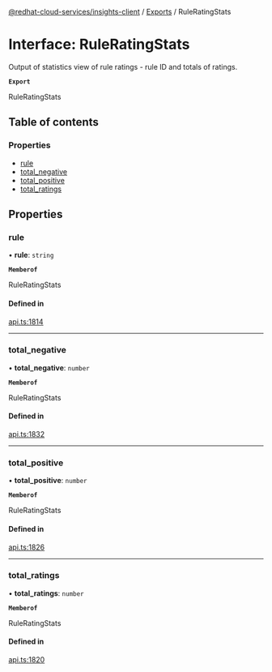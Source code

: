 [@redhat-cloud-services/insights-client](../README.md) / [Exports](../modules.md) / RuleRatingStats

# Interface: RuleRatingStats

Output of statistics view of rule ratings - rule ID and totals of ratings.

**`Export`**

RuleRatingStats

## Table of contents

### Properties

- [rule](RuleRatingStats.md#rule)
- [total\_negative](RuleRatingStats.md#total_negative)
- [total\_positive](RuleRatingStats.md#total_positive)
- [total\_ratings](RuleRatingStats.md#total_ratings)

## Properties

### rule

• **rule**: `string`

**`Memberof`**

RuleRatingStats

#### Defined in

[api.ts:1814](https://github.com/RedHatInsights/javascript-clients/blob/main/packages/insights/api.ts#L1814)

___

### total\_negative

• **total\_negative**: `number`

**`Memberof`**

RuleRatingStats

#### Defined in

[api.ts:1832](https://github.com/RedHatInsights/javascript-clients/blob/main/packages/insights/api.ts#L1832)

___

### total\_positive

• **total\_positive**: `number`

**`Memberof`**

RuleRatingStats

#### Defined in

[api.ts:1826](https://github.com/RedHatInsights/javascript-clients/blob/main/packages/insights/api.ts#L1826)

___

### total\_ratings

• **total\_ratings**: `number`

**`Memberof`**

RuleRatingStats

#### Defined in

[api.ts:1820](https://github.com/RedHatInsights/javascript-clients/blob/main/packages/insights/api.ts#L1820)
